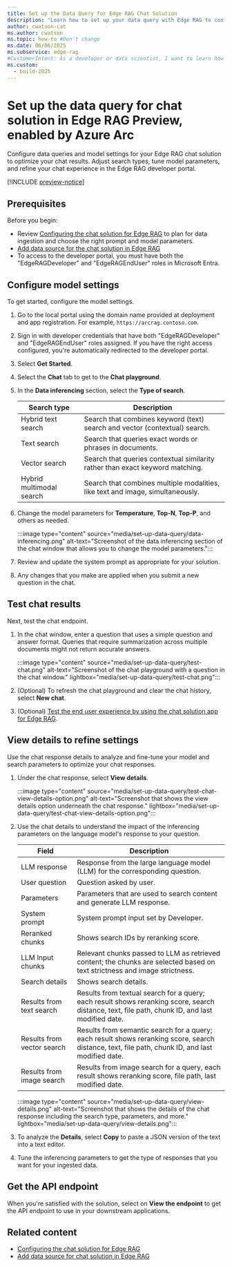 ```yaml
---
title: Set up the Data Query for Edge RAG Chat Solution
description: "Learn how to set up your data query with Edge RAG to configure model settings and create effective AI-driven chat solutions."
author: cwatson-cat
ms.author: cwatson
ms.topic: how-to #Don't change
ms.date: 06/06/2025
ms.subservice: edge-rag
#CustomerIntent: As a developer or data scientist, I want to learn how to use prompt engineering with Azure AI Search so that I can create more effective and accurate AI-driven search experiences for my applications.
ms.custom:
  - build-2025
---
```


# Set up the data query for chat solution in Edge RAG Preview, enabled by Azure Arc

Configure data queries and model settings for your Edge RAG chat solution to optimize your chat results. Adjust search types, tune model parameters, and refine your chat experience in the Edge RAG developer portal.

[!INCLUDE [preview-notice](includes/preview-notice.md)]

## Prerequisites

Before you begin:

- Review [Configuring the chat solution for Edge RAG](build-chat-solution-overview.md) to plan for data ingestion and choose the right prompt and model parameters.
- [Add data source for the chat solution in Edge RAG](add-data-source.md)
- To access to the developer portal, you must have both the "EdgeRAGDeveloper" and "EdgeRAGEndUser" roles in Microsoft Entra.

## Configure model settings 

To get started, configure the model settings.

1. Go to the local portal using the domain name provided at deployment and app registration. For example, `https://arcrag.contoso.com`.
1. Sign in with developer credentials that have both "EdgeRAGDeveloper" and "EdgeRAGEndUser" roles assigned. If you have the right access configured, you're automatically  redirected to the developer portal.
1. Select **Get Started**.
1. Select the **Chat** tab to get to the **Chat playground**.
1. In the **Data inferencing** section, select the **Type of search**. 


   | Search type              | Description                 |
   |--------------------------|-----------------------------|
   | Hybrid text search       | Search that combines keyword (text) search and vector (contextual) search. |
   | Text search              | Search that queries exact words or phrases in documents.                   |
   | Vector search            | Search that queries contextual similarity rather than exact keyword matching. |
   | Hybrid multimodal search | Search that combines multiple modalities, like text and image, simultaneously.   |

1. Change the model parameters for **Temperature**, **Top-N**, **Top-P**, and others as needed.

   :::image type="content" source="media/set-up-data-query/data-inferencing.png" alt-text="Screenshot of the data inferencing section of the chat window that allows you to change the model parameters.":::

1. Review and update the system prompt as appropriate for your solution.
1. Any changes that you make are applied when you submit a new question in the chat.

## Test chat results

Next, test the chat endpoint.

1. In the chat window, enter a question that uses a simple question and answer format. Queries that require summarization across multiple documents might not return accurate answers.

   :::image type="content" source="media/set-up-data-query/test-chat.png" alt-text="Screenshot of the chat playground with a question in the chat window." lightbox="media/set-up-data-query/test-chat.png":::
1. (Optional) To refresh the chat playground and clear the chat history, select **New chat**.
1. (Optional) [Test the end user experience by using the chat solution app for Edge RAG](test-end-user-app.md).

## View details to refine settings

Use the chat response details to analyze and fine-tune your model and search parameters to optimize your chat responses.

1. Under the chat response, select **View details**. 

   :::image type="content" source="media/set-up-data-query/test-chat-view-details-option.png" alt-text="Screenshot that shows the view details option underneath the chat response." lightbox="media/set-up-data-query/test-chat-view-details-option.png":::
1. Use the chat details to understand the impact of the inferencing parameters on the language model's response to your question. 

   | Field            | Description                                                                                     |
   |------------------------|-------------------------------------------------------------------------------------------------|
   | LLM response           | Response from the large language model (LLM) for the corresponding question.   |
   | User question          | Question asked by user.     |
   | Parameters             | Parameters that are used to search content and generate LLM response.              |
   | System prompt          | System prompt input set by Developer.    |
   | Reranked chunks        | Shows search IDs by reranking score.   |
   | LLM Input chunks       | Relevant chunks passed to LLM as retrieved content; the chunks are selected based on text strictness and image strictness. |
   | Search details         | Shows search details.    |
   | Results from text search | Results from textual search for a query; each result shows reranking score, search distance, text, file path, chunk ID, and last modified date. |
   | Results from vector search | Results from semantic search for a query; each result shows reranking score, search distance, text, file path, chunk ID, and last modified date. |
   | Results from image search | Results from image search for a query, each result shows reranking score, file path, last modified date. |

   :::image type="content" source="media/set-up-data-query/view-details.png" alt-text="Screenshot that shows the details of the chat response including the search type, parameters, and more." lightbox="media/set-up-data-query/view-details.png":::

1. To analyze the **Details**, select **Copy** to paste a JSON version of the text into a text editor.
1. Tune the inferencing parameters to get the type of responses that you want for your ingested data.

## Get the API endpoint

When you're satisfied with the solution, select on **View the endpoint** to get the API endpoint to use in your downstream applications.

## Related content

- [Configuring the chat solution for Edge RAG](build-chat-solution-overview.md)
- [Add data source for chat solution in Edge RAG](add-data-source.md)
